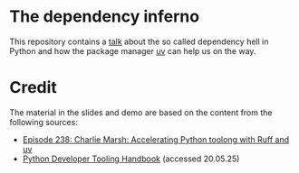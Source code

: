 # The dependency inferno

This repository contains a [talk](https://sunnivin.github.io/a-new-core/talk/slides.html) about the so called dependency hell in Python and how the package manager [uv](https://docs.astral.sh/uv/) can help us on the way. 



# Credit

The material in the slides and demo are based on the content from the following sources:

- [Episode 238: Charlie Marsh: Accelerating Python toolong with Ruff and uv](https://realpython.com/podcasts/rpp/238/) 
- [Python Developer Tooling Handbook](https://pydevtools.com/handbook/) (accessed 20.05.25)

